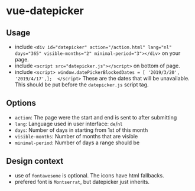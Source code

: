 # vue-datepicker

## Usage

- include `<div id="datepicker" action="/action.html" lang="nl" days="365" visible-months="2" minimal-period="3"></div>` on your page.
- include `<script src="datepicker.js"></script>` on bottom of page.
- include `<script> window.datePickerBlockedDates = [ '2019/3/20', '2019/4/17',];  </script>`
These are the dates that will be unavailable. This should be put before the `datepicker.js` script tag.


## Options

- `action`: The page were the start and end is sent to after submitting
- `lang`: Language used in user interface: `de`/`nl`
- `days`: Number of days in starting from 1st of this month
- `visible-months`:  Number of months that are visible
- `minimal-period`: Number of days a range should be


## Design context
- use of `fontawesome` is optional. The icons have html fallbacks.
- prefered font is `Montserrat`, but datepicker just inherits.